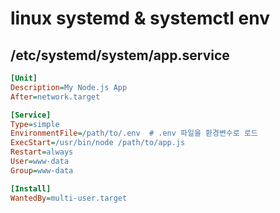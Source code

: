 # linux systemd & systemctl env

## /etc/systemd/system/app.service

```ini
[Unit]
Description=My Node.js App
After=network.target

[Service]
Type=simple
EnvironmentFile=/path/to/.env  # .env 파일을 환경변수로 로드
ExecStart=/usr/bin/node /path/to/app.js
Restart=always
User=www-data
Group=www-data

[Install]
WantedBy=multi-user.target
```
